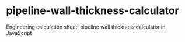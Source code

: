# pipeline-wall-thickness-calculator
Engineering calculation sheet: pipeline wall thickness calculator in JavaScript
